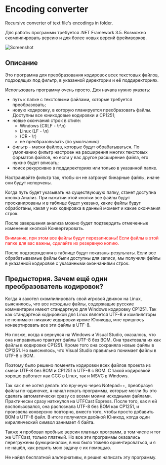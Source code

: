 # Encoding converter
Recursive converter of text file's encodings in folder.

Для работы программы требуется .NET Framework 3.5. Возможно скомпилировать версию и для более новых версий фреймворков.

![Screenshot](http://www.gammaker.github.io/images/encoding-converter.png)

## Описание
 Это программа для преобразования кодировок всех текстовых файлов, подходящих под фильтр, в указанной директории и её поддиректориях.

 Использовать программу очень просто. Для начала нужно указать:

- путь к папке с текстовыми файлами, которые требуется преобразовать;
- новую кодировку, в которую планируется преобразовать файлы. Доступны все юникодовые кодировки и CP1251;
- новые окончания строк в стиле:
  - Windows (CRLF - \r\n)
  - Linux (LF - \n)
  - (CR - \r)
  - не преобразовывать (по умолчанию)
- фильтр - маски файлов, которые будут обрабатываться. По умолчанию фильтр настроен на расширения многих текстовых форматов файлов, но если у вас другое расширение файла, его нужно будет вписать;
- поиск рекурсивно в поддиректориях или только в указанной папке.

Настраивайте фильтр так, чтобы он не затронул бинарные файлы, иначе они будут испорчены.

Когда путь будет указывать на существующую папку, станет доступна кнопка Анализ.
При нажатии этой кнопки все файлы будут просканированы и в таблице будет указано, какие файлы будут обработаны, какая у них кодировка в данный момент и какие окончания строк.

После завершения анализа можно будет подтвердить отмеченные изменения кнопкой Конвертировать.

<font color="red">Внимание, при этом все файлы будут перезаписаны! Если файлы в этой папке для вас важны, сделайте их резервную копию.</font>

После подтверждения в таблице будут показаны результаты. Если все обрабатываемые файлы были доступны для записи, мы получили файлы в указанной кодировке с указанными окончаниями строк.
 


## Предыстория. Зачем ещё один преобразователь кодировок?

Когда я захотел скомпилировать свой игровой движок на Linux, выяснилось, что все исходные файлы,
содержащие русские комментарии имеют стандартную для Windows кодировку CP1251.
Так как стандартной кодировкой для Linux является UTF-8 и компиляторы не понимают никакие кодировки кроме Юникода, мне пришлось конвертировать все эти файлы в UTF-8.

Но позже, когда я вернулся на Windows и Visual Studio, оказалось, что она неправильно трактует файлы UTF-8 без BOM.
Она трактовала их как файлы в кодировке CP1251. Кроме того она сохраняла новые файлы в CP1251.
Но выяснилось, что Visual Studio правильно понимает файлы в UTF-8 с BOM.

Поэтому было решено поменять кодировки всех файлов проекта из смеси UTF-8 без BOM и CP1251 в UTF-8 с BOM.
С такой кодировкой хорошо работает как GCC в Linux, так и MSVC в Windows.

Так как я не хотел делать это вручную через Notepad++, преобразуя файлы по-одиночке, я начал искать программы, которые могли бы это сделать автоматически сразу со всеми моими исходными файлами.
Практически сразу наткнулся на UTFCast Express.
После того, как я ей воспользовался, она распознала UTF-8 без BOM как CP1251, и произвела конверсию повторно, вместо того, чтобы просто добавить BOM в UTF-8 файл.
В итоге получился двойной Юникод, когда один кириллический символ занимает 4 байта.

Также я пробовал пробные версии платных программ, в том числе и тот же UTFCast, только платный.
Но все эти программы оказались перегружены функционалом, в них было тяжело ориентироваться, и я не нашёл, как решить мою задачу с их помощью.

Не найдя бесплатной альтернативы, я решил написать эту программу.
